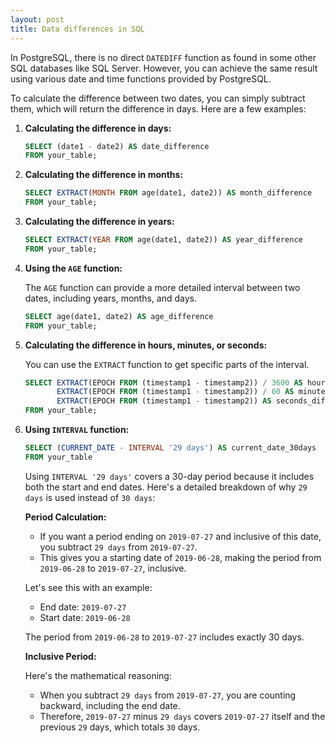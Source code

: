 ```yaml
---
layout: post
title: Data differences in SQL
---
```


In PostgreSQL, there is no direct `DATEDIFF` function as found in some other SQL databases like SQL Server. However, you can achieve the same result using various date and time functions provided by PostgreSQL.

To calculate the difference between two dates, you can simply subtract them, which will return the difference in days. Here are a few examples:

1. **Calculating the difference in days:**
    
    ```sql
    SELECT (date1 - date2) AS date_difference
    FROM your_table;
    ```
    
2. **Calculating the difference in months:**
    
    ```sql
    SELECT EXTRACT(MONTH FROM age(date1, date2)) AS month_difference
    FROM your_table;
    ```
    
3. **Calculating the difference in years:**
    
    ```sql
    SELECT EXTRACT(YEAR FROM age(date1, date2)) AS year_difference
    FROM your_table;
    ```
    
4. **Using the `AGE` function:**
    
    The `AGE` function can provide a more detailed interval between two dates, including years, months, and days.
    
    ```sql
    SELECT age(date1, date2) AS age_difference
    FROM your_table;
    ```
    
5. **Calculating the difference in hours, minutes, or seconds:**
    
    You can use the `EXTRACT` function to get specific parts of the interval.
    
    ```sql
    SELECT EXTRACT(EPOCH FROM (timestamp1 - timestamp2)) / 3600 AS hours_difference,
           EXTRACT(EPOCH FROM (timestamp1 - timestamp2)) / 60 AS minutes_difference,
           EXTRACT(EPOCH FROM (timestamp1 - timestamp2)) AS seconds_difference
    FROM your_table;
    ```
    
6. **Using `INTERVAL` function:**
    
    ```sql
    SELECT (CURRENT_DATE - INTERVAL '29 days') AS current_date_30days
    FROM your_table
    ```
    
    Using `INTERVAL '29 days'` covers a 30-day period because it includes both the start and end dates. Here's a detailed breakdown of why `29 days` is used instead of `30 days`:
    
    **Period Calculation:**
    
    - If you want a period ending on `2019-07-27` and inclusive of this date, you subtract `29 days` from `2019-07-27`.
    - This gives you a starting date of `2019-06-28`, making the period from `2019-06-28` to `2019-07-27`, inclusive.
    
    Let's see this with an example:
    
    - End date: `2019-07-27`
    - Start date: `2019-06-28`
    
    The period from `2019-06-28` to `2019-07-27` includes exactly 30 days.
    
    **Inclusive Period:**
    
    Here's the mathematical reasoning:
    
    - When you subtract `29 days` from `2019-07-27`, you are counting backward, including the end date.
    - Therefore, `2019-07-27` minus `29 days` covers `2019-07-27` itself and the previous `29` days, which totals `30` days.